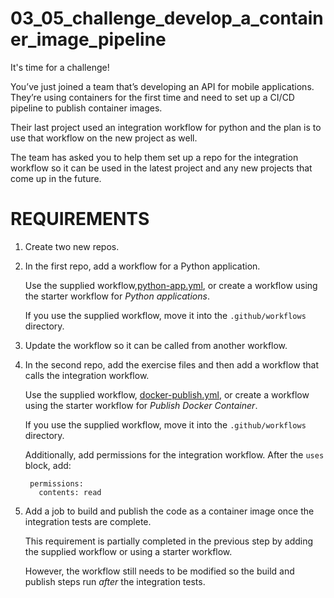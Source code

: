 # 03_05_challenge_develop_a_container_image_pipeline
It's time for a challenge!

You’ve just joined a team that’s developing an API for mobile applications.  They’re using containers for the first time and need to set up a CI/CD pipeline to publish container images.

Their last project used an integration workflow for python and the plan is to use that workflow on the new project as well.

The team has asked you to help them set up a repo for the integration workflow so it can be used in the latest project and any new projects that come up in the future.

# REQUIREMENTS
1. Create two new repos.
1. In the first repo, add a workflow for a Python application.

    Use the supplied workflow,[python-app.yml](./python-app.yml), or create a workflow using the starter workflow for *Python applications*.

    If you use the supplied workflow, move it into the `.github/workflows` directory.

1. Update the workflow so it can be called from another workflow.
1. In the second repo, add the exercise files and then add a workflow that calls the integration workflow.

    Use the supplied workflow, [docker-publish.yml](./docker-publish.yml), or create a workflow using the starter workflow for *Publish Docker Container*.

    If you use the supplied workflow, move it into the `.github/workflows` directory.

    Additionally, add permissions for the integration workflow.  After the `uses` block, add:

        permissions:
          contents: read

1. Add a job to build and publish the code as a container image once the integration tests are complete.

    This requirement is partially completed in the previous step by adding the supplied workflow or using a starter workflow.

    However, the workflow still needs to be modified so the build and publish steps run _after_ the integration tests.

